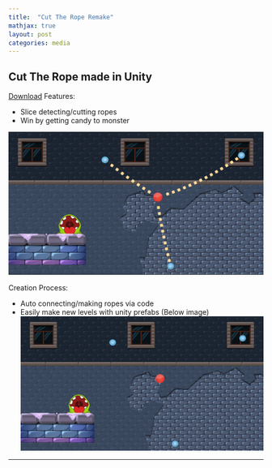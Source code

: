 ```yaml
---
title:  "Cut The Rope Remake"
mathjax: true
layout: post
categories: media
---
```


## Cut The Rope made in Unity
[Download](https://1drv.ms/u/c/502806d3b757312b/IQQ1khweGljqTIC3E32OTWY3AaL7W1Zt1WmGdfyympJknkg)
Features:
- Slice detecting/cutting ropes
- Win by getting candy to monster

![Pinball Game](/images/CutTheRopeGame.png)

Creation Process:
- Auto connecting/making ropes via code
- Easily make new levels with unity prefabs (Below image)
![Pinball Game](/images/CutTheRopePrefabs.png)
---
